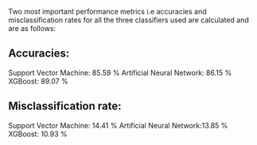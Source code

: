Two most important performance metrics i.e accuracies and misclassification rates for all the three classifiers used are calculated and are as follows:
## Accuracies:

Support Vector Machine:     85.59 %
Artificial Neural Network:  86.15 %
XGBoost:                  	89.07 %

## Misclassification rate:

Support Vector Machine: 	14.41 %
Artificial Neural Network:13.85 %
XGBoost:                	10.93 %

